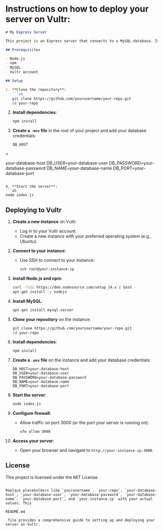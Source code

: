# Instructions on how to deploy your server on Vultr:

```markdown
# My Express Server

This project is an Express server that connects to a MySQL database. It includes endpoints for user registration, login, and record management.

## Prerequisites

- Node.js
- npm
- MySQL
- Vultr account

## Setup

1. **Clone the repository**:
   ```sh
   git clone https://github.com/yourusername/your-repo.git
   cd your-repo
   ```

2. **Install dependencies**:
   ```sh
   npm install
   ```

3. **Create a `.env` file** in the root of your project and add your database credentials:
   ```env
   DB_HOST

=

your-database-host
   DB_USER=your-database-user
   DB_PASSWORD=your-database-password
   DB_NAME=your-database-name
   DB_PORT=your-database-port
   ```

4. **Start the server**:
   ```sh
   node index.js
   ```

## Deploying to Vultr

1. **Create a new instance** on Vultr:
   - Log in to your Vultr account.
   - Create a new instance with your preferred operating system (e.g., Ubuntu).

2. **Connect to your instance**:
   - Use SSH to connect to your instance:
     ```sh
     ssh root@your-instance-ip
     ```

3. **Install Node.js and npm**:
   ```sh
   curl -fsSL https://deb.nodesource.com/setup_14.x | bash -
   apt-get install -y nodejs
   ```

4. **Install MySQL**:
   ```sh
   apt-get install mysql-server
   ```

5. **Clone your repository** on the instance:
   ```sh
   git clone https://github.com/yourusername/your-repo.git
   cd your-repo
   ```

6. **Install dependencies**:
   ```sh
   npm install
   ```

7. **Create a `.env` file** on the instance and add your database credentials:
   ```env
   DB_HOST=your-database-host
   DB_USER=your-database-user
   DB_PASSWORD=your-database-password
   DB_NAME=your-database-name
   DB_PORT=your-database-port
   ```

8. **Start the server**:
   ```sh
   node index.js
   ```

9. **Configure firewall**:
   - Allow traffic on port 3000 (or the port your server is running on):
     ```sh
     ufw allow 3000
     ```

10. **Access your server**:
    - Open your browser and navigate to `http://your-instance-ip:3000`.

## License

This project is licensed under the MIT License.
```

Replace placeholders like `yourusername`, `your-repo`, `your-database-host`, `your-database-user`, `your-database-password`, `your-database-name`, `your-database-port`, and `your-instance-ip` with your actual values. This 

README.md

 file provides a comprehensive guide to setting up and deploying your server on Vultr.